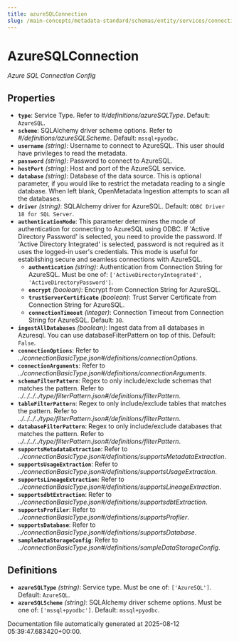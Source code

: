 ```yaml
---
title: azureSQLConnection
slug: /main-concepts/metadata-standard/schemas/entity/services/connections/database/azuresqlconnection
---
```


# AzureSQLConnection

*Azure SQL Connection Config*

## Properties

- **`type`**: Service Type. Refer to *#/definitions/azureSQLType*. Default: `AzureSQL`.
- **`scheme`**: SQLAlchemy driver scheme options. Refer to *#/definitions/azureSQLScheme*. Default: `mssql+pyodbc`.
- **`username`** *(string)*: Username to connect to AzureSQL. This user should have privileges to read the metadata.
- **`password`** *(string)*: Password to connect to AzureSQL.
- **`hostPort`** *(string)*: Host and port of the AzureSQL service.
- **`database`** *(string)*: Database of the data source. This is optional parameter, if you would like to restrict the metadata reading to a single database. When left blank, OpenMetadata Ingestion attempts to scan all the databases.
- **`driver`** *(string)*: SQLAlchemy driver for AzureSQL. Default: `ODBC Driver 18 for SQL Server`.
- **`authenticationMode`**: This parameter determines the mode of authentication for connecting to AzureSQL using ODBC. If 'Active Directory Password' is selected, you need to provide the password. If 'Active Directory Integrated' is selected, password is not required as it uses the logged-in user's credentials. This mode is useful for establishing secure and seamless connections with AzureSQL.
  - **`authentication`** *(string)*: Authentication from Connection String for AzureSQL. Must be one of: `['ActiveDirectoryIntegrated', 'ActiveDirectoryPassword']`.
  - **`encrypt`** *(boolean)*: Encrypt from Connection String for AzureSQL.
  - **`trustServerCertificate`** *(boolean)*: Trust Server Certificate from Connection String for AzureSQL.
  - **`connectionTimeout`** *(integer)*: Connection Timeout from Connection String for AzureSQL. Default: `30`.
- **`ingestAllDatabases`** *(boolean)*: Ingest data from all databases in Azuresql. You can use databaseFilterPattern on top of this. Default: `False`.
- **`connectionOptions`**: Refer to *../connectionBasicType.json#/definitions/connectionOptions*.
- **`connectionArguments`**: Refer to *../connectionBasicType.json#/definitions/connectionArguments*.
- **`schemaFilterPattern`**: Regex to only include/exclude schemas that matches the pattern. Refer to *../../../../type/filterPattern.json#/definitions/filterPattern*.
- **`tableFilterPattern`**: Regex to only include/exclude tables that matches the pattern. Refer to *../../../../type/filterPattern.json#/definitions/filterPattern*.
- **`databaseFilterPattern`**: Regex to only include/exclude databases that matches the pattern. Refer to *../../../../type/filterPattern.json#/definitions/filterPattern*.
- **`supportsMetadataExtraction`**: Refer to *../connectionBasicType.json#/definitions/supportsMetadataExtraction*.
- **`supportsUsageExtraction`**: Refer to *../connectionBasicType.json#/definitions/supportsUsageExtraction*.
- **`supportsLineageExtraction`**: Refer to *../connectionBasicType.json#/definitions/supportsLineageExtraction*.
- **`supportsdbtExtraction`**: Refer to *../connectionBasicType.json#/definitions/supportsdbtExtraction*.
- **`supportsProfiler`**: Refer to *../connectionBasicType.json#/definitions/supportsProfiler*.
- **`supportsDatabase`**: Refer to *../connectionBasicType.json#/definitions/supportsDatabase*.
- **`sampleDataStorageConfig`**: Refer to *../connectionBasicType.json#/definitions/sampleDataStorageConfig*.
## Definitions

- **`azureSQLType`** *(string)*: Service type. Must be one of: `['AzureSQL']`. Default: `AzureSQL`.
- **`azureSQLScheme`** *(string)*: SQLAlchemy driver scheme options. Must be one of: `['mssql+pyodbc']`. Default: `mssql+pyodbc`.


Documentation file automatically generated at 2025-08-12 05:39:47.683420+00:00.
